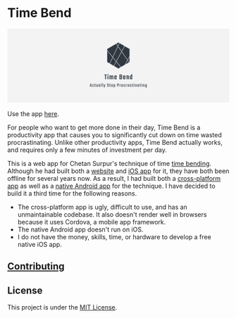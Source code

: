 # Time Bend

![Cover](cover.png)

Use the app [here](https://time-bend-web.netlify.com/).

For people who want to get more done in their day, Time Bend is a productivity app that causes you to significantly cut down on time wasted procrastinating. Unlike other productivity apps, Time Bend actually works, and requires only a few minutes of investment per day.

This is a web app for Chetan Surpur's technique of time [time bending](http://chetansurpur.com/blog/2012/10/time-bending.html). Although he had built both a [website](http://timebend.me/) and [iOS app](https://itunes.apple.com/us/app/timebend/id525224894?mt=8&uo=4) for it, they have both been offline for several years now. As a result, I had built both a [cross-platform app](https://github.com/neelkamath/time-bend) as well as a [native Android app](https://github.com/neelkamath/time-bend-android) for the technique. I have decided to build it a third time for the following reasons.
- The cross-platform app is ugly, difficult to use, and has an unmaintainable codebase. It also doesn't render well in browsers because it uses Cordova, a mobile app framework.
- The native Android app doesn't run on iOS.
- I do not have the money, skills, time, or hardware to develop a free native iOS app.

## [Contributing](docs/CONTRIBUTING.md)

## License

This project is under the [MIT License](LICENSE).
